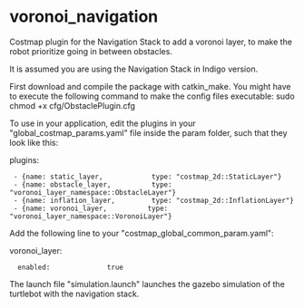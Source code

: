 # voronoi_navigation
Costmap plugin for the Navigation Stack to add a voronoi layer, to make the robot prioritize going in between obstacles.

It is assumed you are using the Navigation Stack in Indigo version.


First download and compile the package with catkin_make.
You might have to execute the following command to make the config files executable:
     sudo chmod +x cfg/ObstaclePlugin.cfg


To use in your application, edit the plugins in your "global_costmap_params.yaml" file inside the param folder, 
such that they look like this: 

   plugins:
   
     - {name: static_layer,            type: "costmap_2d::StaticLayer"} 
     - {name: obstacle_layer,          type: "voronoi_layer_namespace::ObstacleLayer"}          
     - {name: inflation_layer,         type: "costmap_2d::InflationLayer"}      
     - {name: voronoi_layer,          type: "voronoi_layer_namespace::VoronoiLayer"}   
     

Add the following line to your "costmap_global_common_param.yaml":

voronoi_layer:

      enabled:              true


The launch file "simulation.launch" launches the gazebo simulation of the turtlebot with the navigation stack.
